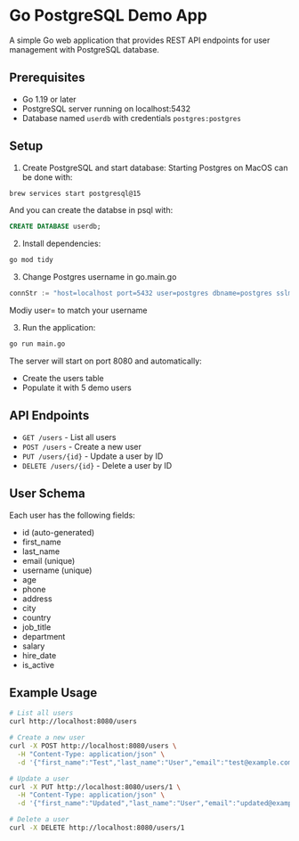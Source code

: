 # Go PostgreSQL Demo App

A simple Go web application that provides REST API endpoints for user management with PostgreSQL database.

## Prerequisites

- Go 1.19 or later
- PostgreSQL server running on localhost:5432
- Database named `userdb` with credentials `postgres:postgres`

## Setup

1. Create PostgreSQL and start database:
Starting Postgres on MacOS can be done with:
```bash
brew services start postgresql@15
```

And you can create the databse in psql with:

```sql
CREATE DATABASE userdb;
```

2. Install dependencies:
```bash
go mod tidy
```

3. Change Postgres username in go.main.go
```go
connStr := "host=localhost port=5432 user=postgres dbname=postgres sslmode=disable"
```
Modiy user= to match your username

3. Run the application:
```bash
go run main.go
```

The server will start on port 8080 and automatically:
- Create the users table
- Populate it with 5 demo users

## API Endpoints

- `GET /users` - List all users
- `POST /users` - Create a new user
- `PUT /users/{id}` - Update a user by ID
- `DELETE /users/{id}` - Delete a user by ID

## User Schema

Each user has the following fields:
- id (auto-generated)
- first_name
- last_name
- email (unique)
- username (unique)
- age
- phone
- address
- city
- country
- job_title
- department
- salary
- hire_date
- is_active

## Example Usage

```bash
# List all users
curl http://localhost:8080/users

# Create a new user
curl -X POST http://localhost:8080/users \
  -H "Content-Type: application/json" \
  -d '{"first_name":"Test","last_name":"User","email":"test@example.com","username":"testuser"}'

# Update a user
curl -X PUT http://localhost:8080/users/1 \
  -H "Content-Type: application/json" \
  -d '{"first_name":"Updated","last_name":"User","email":"updated@example.com","username":"updateduser"}'

# Delete a user
curl -X DELETE http://localhost:8080/users/1
```